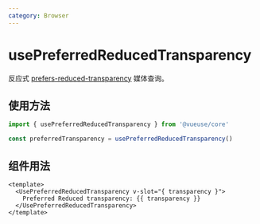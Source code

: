 ```yaml
---
category: Browser
---
```


# usePreferredReducedTransparency

反应式 [prefers-reduced-transparency](https://developer.mozilla.org/en-US/docs/Web/CSS/@media/prefers-reduced-transparency) 媒体查询。

## 使用方法

```ts
import { usePreferredReducedTransparency } from '@vueuse/core'

const preferredTransparency = usePreferredReducedTransparency()
```

## 组件用法

```vue
<template>
  <UsePreferredReducedTransparency v-slot="{ transparency }">
    Preferred Reduced transparency: {{ transparency }}
  </UsePreferredReducedTransparency>
</template>
```
